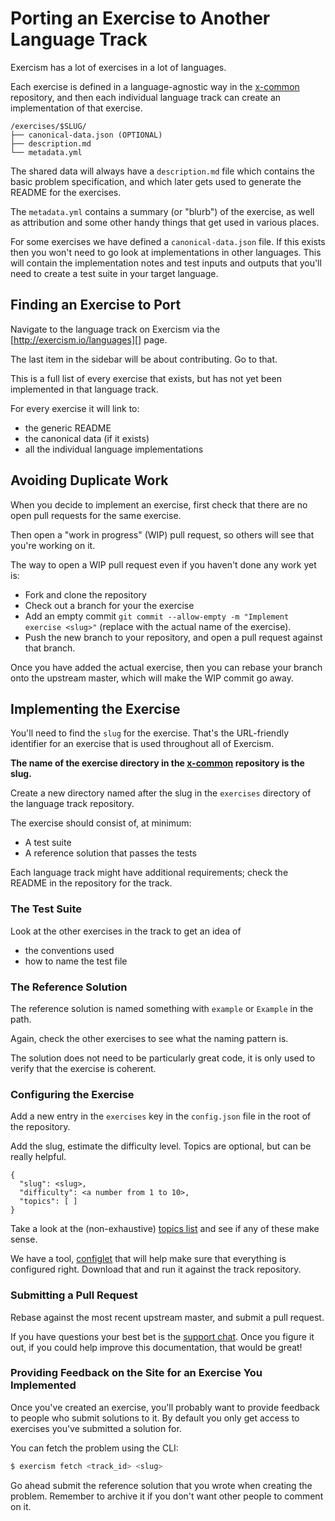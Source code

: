 # Porting an Exercise to Another Language Track

[x-common]: http://github.com/exercism/x-common/tree/master/exercises
[support-chat]: https://gitter.im/exercism/support
[topics]: https://github.com/exercism/x-common/blob/master/TOPICS.txt
[configlet]: https://github.com/exercism/configlet#configlet

Exercism has a lot of exercises in a lot of languages.

Each exercise is defined in a language-agnostic way in the [x-common][]
repository, and then each individual language track can create an implementation
of that exercise.

    /exercises/$SLUG/
    ├── canonical-data.json (OPTIONAL)
    ├── description.md
    └── metadata.yml

The shared data will always have a `description.md` file which contains the basic
problem specification, and which later gets used to generate the README for the
exercises.

The `metadata.yml` contains a summary (or "blurb") of the exercise, as well as
attribution and some other handy things that get used in various places.

For some exercises we have defined a `canonical-data.json` file. If this exists
then you won't need to go look at implementations in other languages. This will
contain the implementation notes and test inputs and outputs that you'll need
to create a test suite in your target language.

## Finding an Exercise to Port

Navigate to the language track on Exercism via the [http://exercism.io/languages][] page.

The last item in the sidebar will be about contributing. Go to that.

This is a full list of every exercise that exists, but has not yet been implemented
in that language track.

For every exercise it will link to:

- the generic README
- the canonical data (if it exists)
- all the individual language implementations

## Avoiding Duplicate Work

When you decide to implement an exercise, first check that there are no open pull requests
for the same exercise.

Then open a "work in progress" (WIP) pull request, so others will see that you're working on it.

The way to open a WIP pull request even if you haven't done any work yet is:

* Fork and clone the repository
* Check out a branch for your the exercise
* Add an empty commit `git commit --allow-empty -m "Implement exercise <slug>"`
  (replace <slug> with the actual name of the exercise).
* Push the new branch to your repository, and open a pull request against that branch.

Once you have added the actual exercise, then you can rebase your branch onto the upstream
master, which will make the WIP commit go away.

## Implementing the Exercise

You'll need to find the `slug` for the exercise. That's the URL-friendly identifier
for an exercise that is used throughout all of Exercism.

**The name of the exercise directory in the [x-common][] repository is the slug.**

Create a new directory named after the slug in the `exercises` directory of the language
track repository.

The exercise should consist of, at minimum:

* A test suite
* A reference solution that passes the tests

Each language track might have additional requirements; check the README in
the repository for the track.

### The Test Suite

Look at the other exercises in the track to get an idea of

* the conventions used
* how to name the test file

### The Reference Solution

The reference solution is named something with `example` or `Example` in the path.

Again, check the other exercises to see what the naming pattern is.

The solution does not need to be particularly great code, it is only used to verify
that the exercise is coherent.

### Configuring the Exercise

Add a new entry in the `exercises` key in the `config.json` file in the root of the repository.

Add the slug, estimate the difficulty level. Topics are optional, but can be really helpful.


    {
      "slug": <slug>,
      "difficulty": <a number from 1 to 10>,
      "topics": [ ]
    }

Take a look at the (non-exhaustive) [topics list][topics] and see if any of these make sense.

We have a tool, [configlet][configlet] that will help make sure that everything is configured right.
Download that and run it against the track repository.

### Submitting a Pull Request

Rebase against the most recent upstream master, and submit a pull request.

If you have questions your best bet is the [support chat][support-chat]. Once you
figure it out, if you could help improve this documentation, that would be great!

### Providing Feedback on the Site for an Exercise You Implemented

Once you've created an exercise, you'll probably want to provide feedback to people who
submit solutions to it. By default you only get access to exercises you've submitted
a solution for.

You can fetch the problem using the CLI:

```bash
$ exercism fetch <track_id> <slug>
```

Go ahead submit the reference solution that you wrote when creating the problem.
Remember to archive it if you don't want other people to comment on it.
